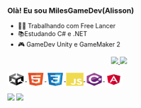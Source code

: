 ### Olà! Eu sou MilesGameDev(Alisson)

- 👨‍💻 Trabalhando com Free Lancer
- 📚Estudando C# e .NET
- 🎮 GameDev Unity e GameMaker 2
<div align="center">
  <a href="https://github.com/MilesGamedev">
  <img height="180em" src="https://github-readme-stats.vercel.app/api?username=MilesGamedev&show_icons=true&theme=tokyonight&include_all_commits=true&count_private=true"/>
  <img height="180em" src="https://github-readme-stats.vercel.app/api/top-langs/?username=MilesGamedev&layout=compact&langs_count=7&theme=tokyonight"/>
</div>


 <div style="display: inline_block"><br>
   
  <img align="center"  height="30" width="40" src="https://raw.githubusercontent.com/devicons/devicon/master/icons/unity/unity-original.svg"/>
  <img align="center"  height="30" width="40" src="https://raw.githubusercontent.com/devicons/devicon/master/icons/html5/html5-original.svg">
  <img align="center"  height="30" width="40" src="https://raw.githubusercontent.com/devicons/devicon/master/icons/css3/css3-original.svg">
  <img align="center" height="30" width="40" src="https://raw.githubusercontent.com/devicons/devicon/master/icons/javascript/javascript-plain.svg">
  <img align="center"  height="30" width="40" src="https://raw.githubusercontent.com/devicons/devicon/master/icons/csharp/csharp-original.svg">
  <img align="center"  height="30" width="40" src="https://raw.githubusercontent.com/devicons/devicon/master/icons/angular/angular-original.svg">
</div>
  <br>
  <div> 
  <a href = "mailto:alissonmb1445@gmail.com"><img src="https://img.shields.io/badge/-Gmail-%23333?style=for-the-badge&logo=gmail&logoColor=white" target="_blank"></a>
  <a href="https://www.linkedin.com/in/alisson-marques-benedicto-da-silva-799765212" target="_blank"><img src="https://img.shields.io/badge/-LinkedIn-%230077B5?style=for-the-badge&logo=linkedin&logoColor=white" target="_blank"></a> 
  
